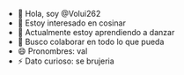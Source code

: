 - 👋 Hola, soy @Volui262 
- 👀 Estoy interesado en cosinar
- 🌱 Actualmente estoy aprendiendo a danzar 
- 💞️ Busco colaborar en todo lo que pueda 
- 😄 Pronombres: val
- ⚡ Dato curioso: se brujeria

<!---
Volui262/Volui262 es un repositorio ✨ especial ✨ porque su `README.md` (este archivo) aparece en tu perfil de GitHub.
Puede hacer clic en el enlace Vista previa para ver los cambios.
--->

 

